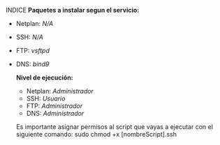INDICE
**Paquetes a instalar segun el servicio:**
- Netplan: _N/A_
- SSH: _N/A_
- FTP: _vsftpd_
- DNS: _bind9_

  **Nivel de ejecución:**
  - Netplan: _Administrador_
  - SSH: _Usuario_
  - FTP: _Administrador_
  - DNS: _Administrador_
 
  Es importante asignar permisos al script que vayas a ejecutar con el siguiente comando:
  sudo chmod +x [nombreScript].ssh
